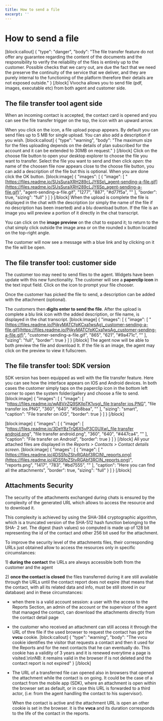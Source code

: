 ```yaml
---
title: How to send a file
excerpt: ''
---
```


# How to send a file

\[block:callout\] { "type": "danger", "body": "The file transfer feature do not offer any guarantee regarding the content of the documents and the responsibility to verify the reliability of the files is entirely up to the customer. Possible checks that we carry out, are due the fact that we need the preserve the continuity of the service that we deliver, and they are purely internal to the functioning of the platform therefore their details are not exposed outside." } \[/block\] Vivocha allows you to send file \(pdf, images, executable etc\) from both agent and customer side.

## The file transfer tool agent side

When an incoming contact is accepted, the contact card is opened and you can see the file transfer trigger on the top, the icon with an upward arrow.

When you click on the icon, a file upload popup appears. By default you can send files up to 5 MB for single upload. You can also add a description if you wish. \[block:callout\] { "type": "warning", "body": "The maximum size for the files uploading depends on the details of plan subscribed for the account and it can be extended to 30MB on request." } \[/block\] Click on the choose file button to open your desktop explorer to choose the file you want to transfer. Select the file you want to send and then click _open_: the name of the choosen file now appears close to the choose file button, you can add a description of the file but this is optional. When you are done click the OK button. \[block:image\] { "images": \[ { "image": \[ "[https://files.readme.io/SUsSuraXRH289cLJY6Sp\_agent-sending-a-file.gif](https://files.readme.io/SUsSuraXRH289cLJY6Sp_agent-sending-a-file.gif)", "agent-sending-a-file.gif", "1277", "887", "\#d77f5a", "" \], "border": true, "sizing": "full" } \] } \[/block\] When the upload is complete the file is displayed in the chat with the description \(or simply the name of the file if no description has been inserted\) and a blu download button. If the file is an image you will preview a portion of it directly in the chat transcript.

You can click on the **image preview** on the chat to expand it; to return to the chat simply click outside the image area or on the rounded x button located on the top-right angle.

The customer will now see a message with a blue link and by clicking on it the file will be open.

## The file transfer tool: customer side

The customer too may need to send files to the agent. Widgets have been update with this new functionality. The customer will see a **paperclip icon** in the text input field. Click on the icon to prompt your file chooser.

Once the customer has picked the file to send, a description can be added with the attachment \(optional\).

The customers then **digits enter to send the file**. After the upload is complete a blu link icon with the added description, or file name, is displayed in the chat transcript. \[block:image\] { "images": \[ { "image": \[ "[https://files.readme.io/PijkyMATCfpKCxa1wsAg\_customer-sending-a-file.gif](https://files.readme.io/PijkyMATCfpKCxa1wsAg_customer-sending-a-file.gif)", "customer-sending-a-file.gif", "865", "621", "\#9a471c", "" \], "sizing": "full", "border": true } \] } \[/block\] The agent now will be able to both preview the file and download It. If the file is an image, the agent may click on the preview to view it fullscreen.

## The file transfer tool: SDK version

SDK version has been equipped as well with the file transfer feature. Here you can see how the interface appears on IOS and Android devices. In both cases the customer simply taps on the paperclip icon in the bottom left corner to open the system folder/gallery and choose a file to send. \[block:image\] { "images": \[ { "image": \[ "[https://files.readme.io/wA8VirZQ9SKllpTK1vsg\_file transfer ios.PNG](https://files.readme.io/wA8VirZQ9SKllpTK1vsg_file%20transfer%20ios.PNG)", "file transfer ios.PNG", "360", "640", "\#5b8baa", "" \], "sizing": "smart", "caption": "File transfer on iOS", "border": true } \] } \[/block\]

\[block:image\] { "images": \[ { "image": \[ "[https://files.readme.io/3DeYBzTrQ6X5yP3C0UXw\_file transfer android.png](https://files.readme.io/3DeYBzTrQ6X5yP3C0UXw_file%20transfer%20android.png)", "file transfer android.png", "360", "640", "\#447ca4", "" \], "caption": "File transfer on Android", "border": true } \] } \[/block\] All your attached files are displayed in the _Reports &gt; Contacts &gt; Contact details screen_. \[block:image\] { "images": \[ { "image": \[ "[https://files.readme.io/4DSSfpZStyRGAbf3RCIN\_reports.png](https://files.readme.io/4DSSfpZStyRGAbf3RCIN_reports.png)", "reports.png", "1417", "783", "\#bd7555", "" \], "caption": "Here you can find all the attachments", "border": true, "sizing": "full" } \] } \[/block\]

## Attachments Security

The security of the attachments exchanged during chats is ensured by the complexity of the generated URL which allows to access the resource and to download it.

This complexity is achieved by using the SHA-384 cryptographic algorithm, which is a truncated version of the SHA-512 hash function belonging to the SHA- 2 set. The digest \(hash values\) so computed is made up of 128 bit representing the id of the contact and other 256 bit used for the attachment.

To improve the security level of the attachments files, their corresponding URLs just obtained allow to access the resources only in specific circumstances:

1\) **during the contact** the URLs are always accessible both from the customer and the agent

2\) **once the contact is closed** the files transferred during it are still available through the URLs until the contact report does not expire \(that means that the contact, with all its related data and info, must be still stored in our database\) and in these circumstances:

* when there is a valid account session: a user with the access to the Reports Section, an admin of the account or the supervisor of the agent that managed the contact, can download the attachments directly from the contact detail page
* the customer who received an attachment can still access it through the URL of thre file if the used browser to request the contact has got the **vvcu** cookie. \[block:callout\] { "type": "warning", "body": "The vvcu cookie identifies the visitor that requests a contact and then it used for the Reports and for the next contacts that he can eventually do. This cookie has a validity of 3 years and it is renewed everytime a page is visited.\n\nNB: it remains valid in the browser if is not deleted and the contact report is not expired" } \[/block\]
* The URL of a transferred file can opened also in browsers that opened the attachment while the contact is on going. It could be the case of a contact from the mobile app \(SDK\), where an attachment is open within the browser set as default, or in case this URL is forwarded to a third actor, \(i.e: from the agent handling the contact to his supervisor\). 

  When the contact is active and the attachment URL is open an other cookie is set in the browser. it is the **vvca** and its duration corresponds to the life of the contact in the reports.

